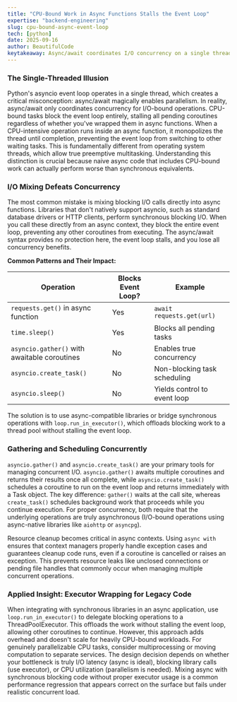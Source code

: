 ```yaml
---
title: "CPU-Bound Work in Async Functions Stalls the Event Loop"
expertise: "backend-engineering"
slug: cpu-bound-async-event-loop
tech: [python]
date: 2025-09-16
author: BeautifulCode
keytakeaway: Async/await coordinates I/O concurrency on a single thread, but CPU-bound tasks and blocking I/O calls prevent the event loop from yielding, eliminating concurrency entirely.
---
```


### The Single-Threaded Illusion

Python's asyncio event loop operates in a single thread, which creates a critical misconception: async/await magically enables parallelism. In reality, async/await only coordinates concurrency for I/O-bound operations. CPU-bound tasks block the event loop entirely, stalling all pending coroutines regardless of whether you've wrapped them in async functions. When a CPU-intensive operation runs inside an async function, it monopolizes the thread until completion, preventing the event loop from switching to other waiting tasks. This is fundamentally different from operating system threads, which allow true preemptive multitasking. Understanding this distinction is crucial because naive async code that includes CPU-bound work can actually perform worse than synchronous equivalents.

### I/O Mixing Defeats Concurrency

The most common mistake is mixing blocking I/O calls directly into async functions. Libraries that don't natively support asyncio, such as standard database drivers or HTTP clients, perform synchronous blocking I/O. When you call these directly from an async context, they block the entire event loop, preventing any other coroutines from executing. The async/await syntax provides no protection here, the event loop stalls, and you lose all concurrency benefits.

**Common Patterns and Their Impact:**

| Operation | Blocks Event Loop? | Example |
|-----------|-------------------|---------|
| `requests.get()` in async function | Yes | `await requests.get(url)` |
| `time.sleep()` | Yes | Blocks all pending tasks |
| `asyncio.gather()` with awaitable coroutines | No | Enables true concurrency |
| `asyncio.create_task()` | No | Non-blocking task scheduling |
| `asyncio.sleep()` | No | Yields control to event loop |

The solution is to use async-compatible libraries or bridge synchronous operations with `loop.run_in_executor()`, which offloads blocking work to a thread pool without stalling the event loop.

### Gathering and Scheduling Concurrently

`asyncio.gather()` and `asyncio.create_task()` are your primary tools for managing concurrent I/O. `asyncio.gather()` awaits multiple coroutines and returns their results once all complete, while `asyncio.create_task()` schedules a coroutine to run on the event loop and returns immediately with a Task object. The key difference: `gather()` waits at the call site, whereas `create_task()` schedules background work that proceeds while you continue execution. For proper concurrency, both require that the underlying operations are truly asynchronous (I/O-bound operations using async-native libraries like `aiohttp` or `asyncpg`).

Resource cleanup becomes critical in async contexts. Using `async with` ensures that context managers properly handle exception cases and guarantees cleanup code runs, even if a coroutine is cancelled or raises an exception. This prevents resource leaks like unclosed connections or pending file handles that commonly occur when managing multiple concurrent operations.

### Applied Insight: Executor Wrapping for Legacy Code

When integrating with synchronous libraries in an async application, use `loop.run_in_executor()` to delegate blocking operations to a ThreadPoolExecutor. This offloads the work without stalling the event loop, allowing other coroutines to continue. However, this approach adds overhead and doesn't scale for heavily CPU-bound workloads. For genuinely parallelizable CPU tasks, consider multiprocessing or moving computation to separate services. The design decision depends on whether your bottleneck is truly I/O latency (async is ideal), blocking library calls (use executor), or CPU utilization (parallelism is needed). Mixing async with synchronous blocking code without proper executor usage is a common performance regression that appears correct on the surface but fails under realistic concurrent load.